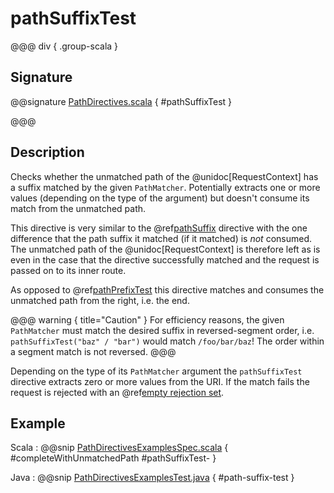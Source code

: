 # pathSuffixTest

@@@ div { .group-scala }

## Signature

@@signature [PathDirectives.scala]($akka-http$/akka-http/src/main/scala/akka/http/scaladsl/server/directives/PathDirectives.scala) { #pathSuffixTest }

@@@

## Description

Checks whether the unmatched path of the @unidoc[RequestContext] has a suffix matched by the given `PathMatcher`.
Potentially extracts one or more values (depending on the type of the argument) but doesn't consume its match from
the unmatched path.

This directive is very similar to the @ref[pathSuffix](pathSuffix.md) directive with the one difference that the path suffix
it matched (if it matched) is *not* consumed. The unmatched path of the @unidoc[RequestContext] is therefore left as
is even in the case that the directive successfully matched and the request is passed on to its inner route.

As opposed to @ref[pathPrefixTest](pathPrefixTest.md) this directive matches and consumes the unmatched path from the right, i.e. the end.

@@@ warning { title="Caution" }
For efficiency reasons, the given `PathMatcher` must match the desired suffix in reversed-segment
order, i.e. `pathSuffixTest("baz" / "bar")` would match `/foo/bar/baz`! The order within a segment match is
not reversed.
@@@

Depending on the type of its `PathMatcher` argument the `pathSuffixTest` directive extracts zero or more values from
the URI. If the match fails the request is rejected with an @ref[empty rejection set](../../rejections.md#empty-rejections).

## Example

Scala
:  @@snip [PathDirectivesExamplesSpec.scala]($test$/scala/docs/http/scaladsl/server/directives/PathDirectivesExamplesSpec.scala) { #completeWithUnmatchedPath #pathSuffixTest- }

Java
:  @@snip [PathDirectivesExamplesTest.java]($test$/java/docs/http/javadsl/server/directives/PathDirectivesExamplesTest.java) { #path-suffix-test }
